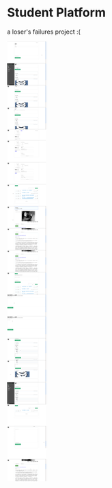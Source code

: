 # Student Platform

a loser's failures project :(

![](https://raw.githubusercontent.com/cheng1999/cheng1999.github.io/old/screenshot.png)

